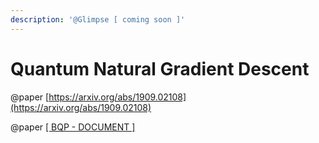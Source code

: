 ```yaml
---
description: '@Glimpse [ coming soon ]'
---
```


# Quantum Natural Gradient Descent

@paper [https://arxiv.org/abs/1909.02108](https://arxiv.org/abs/1909.02108)

@paper [\[ BQP - DOCUMENT \] ](https://docs.google.com/document/d/1YYOCEOMKd2cmsvEPfVoHobVOthlL9vW2XdDjT-pToCs/edit?usp=sharing)

